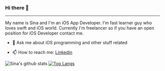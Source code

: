 ### Hi there 👋
----
My name is Sina and I'm an iOS App Developer. I'm fast learner guy who loves swift and iOS world. Currently I'm freelancer so if you have an open position for iOS Developer contact me.

- 💬 Ask me about iOS programming and other stuff related

- 📫 How to reach me: [Linkedin](https://linkedin.com/in/sina-rabiei-84142bba)

![Sina's github stats](https://github-readme-stats.vercel.app/api?username=nssina&show_icons=true&theme=dark&show_icons=true&count_private=true) [![Top Langs](https://github-readme-stats.vercel.app/api/top-langs/?username=nssina&layout=compact&theme=dark)](https://github.com/anuraghazra/github-readme-stats)

